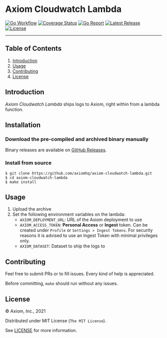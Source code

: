 # Axiom Cloudwatch Lambda

[![Go Workflow][go_workflow_badge]][go_workflow]
[![Coverage Status][coverage_badge]][coverage]
[![Go Report][report_badge]][report]
[![Latest Release][release_badge]][release]
[![License][license_badge]][license]

---

## Table of Contents

1. [Introduction](#introduction)
1. [Usage](#usage)
1. [Contributing](#contributing)
1. [License](#license)

## Introduction

_Axiom Cloudwatch Lambda_ ships logs to Axiom, right within from a lambda
function.

## Installation

### Download the pre-compiled and archived binary manually

Binary releases are available on [GitHub Releases][1].

  [1]: https://github.com/axiomhq/axiom-cloudwatch-lambda/releases/latest

### Install from source

```shell
$ git clone https://github.com/axiomhq/axiom-cloudwatch-lambda.git
$ cd axiom-cloudwatch-lambda
$ make install
```

## Usage

1. Upload the archive
2. Set the following environment variables on the lambda:
   * `AXIOM_DEPLOYMENT_URL`: URL of the Axiom deployment to use
   * `AXIOM_ACCESS_TOKEN`: **Personal Access** or **Ingest** token. Can be
     created under `Profile` or `Settings > Ingest Tokens`. For security reasons
     it is advised to use an Ingest Token with minimal privileges only.
   * `AXIOM_DATASET`: Dataset to ship the logs to

## Contributing

Feel free to submit PRs or to fill issues. Every kind of help is appreciated.

Before committing, `make` should run without any issues.

## License

&copy; Axiom, Inc., 2021

Distributed under MIT License (`The MIT License`).

See [LICENSE](LICENSE) for more information.

<!-- Badges -->

[go_workflow]: https://github.com/axiomhq/axiom-cloudwatch-lambda/actions?query=workflow%3Ago
[go_workflow_badge]: https://img.shields.io/github/workflow/status/axiomhq/axiom-cloudwatch-lambda/go?style=flat-square&ghcache=unused
[coverage]: https://codecov.io/gh/axiomhq/axiom-cloudwatch-lambda
[coverage_badge]: https://img.shields.io/codecov/c/github/axiomhq/axiom-cloudwatch-lambda.svg?style=flat-square&ghcache=unused
[report]: https://goreportcard.com/report/github.com/axiomhq/axiom-cloudwatch-lambda
[report_badge]: https://goreportcard.com/badge/github.com/axiomhq/axiom-cloudwatch-lambda?style=flat-square&ghcache=unused
[release]: https://github.com/axiomhq/axiom-cloudwatch-lambda/releases/latest
[release_badge]: https://img.shields.io/github/release/axiomhq/axiom-cloudwatch-lambda.svg?style=flat-square&ghcache=unused
[license]: https://opensource.org/licenses/MIT
[license_badge]: https://img.shields.io/github/license/axiomhq/axiom-cloudwatch-lambda.svg?color=blue&style=flat-square&ghcache=unused
